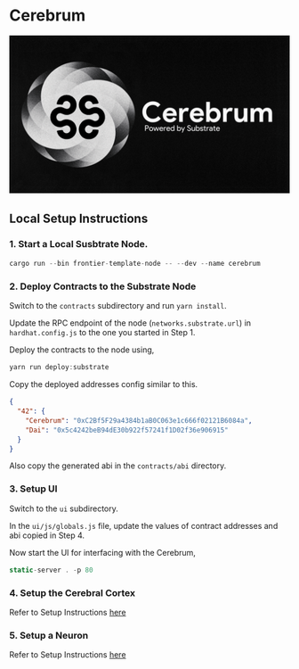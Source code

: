 # Cerebrum

![Poster](/assets/poster.png "Poster")
## Local Setup Instructions

### 1. Start a Local Susbtrate Node.

```js
cargo run --bin frontier-template-node -- --dev --name cerebrum
```

### 2. Deploy Contracts to the Substrate Node

Switch to the `contracts` subdirectory and run `yarn install`.

Update the RPC endpoint of the node (`networks.substrate.url`) in `hardhat.config.js` to the one you started in Step 1.

Deploy the contracts to the node using,
```js
yarn run deploy:substrate
```

Copy the deployed addresses config similar to this.
```json
{
  "42": {
    "Cerebrum": "0xC2Bf5F29a4384b1aB0C063e1c666f02121B6084a",
    "Dai": "0x5c4242beB94dE30b922f57241f1D02f36e906915"
  }
}
```

Also copy the generated abi in the `contracts/abi` directory.

### 3. Setup UI

Switch to the `ui` subdirectory.

In the `ui/js/globals.js` file, update the values of contract addresses and abi copied in Step 4.

Now start the UI for interfacing with the Cerebrum,
```js
static-server . -p 80
```

### 4. Setup the Cerebral Cortex

Refer to Setup Instructions [here](https://github.com/anudit/cerebrum/tree/main/cortex)


### 5. Setup a Neuron

Refer to Setup Instructions [here](https://github.com/anudit/cerebrum/tree/main/neuron)
